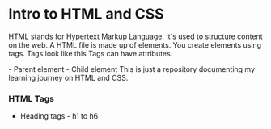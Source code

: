 # Intro to HTML and CSS

HTML stands for Hypertext Markup Language. It's used to structure content on the web.
A HTML file is made up of elements. You create elements using tags.
Tags look like this <tag></tag>
Tags can have attributes.
<html> - Parent element
<body></body> - Child element
</html>
This is just a repository documenting my learning journey on HTML and CSS.

### HTML Tags
- Heading tags - h1 to h6